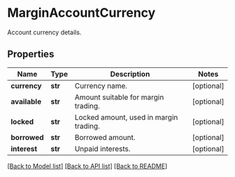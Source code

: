 # MarginAccountCurrency

Account currency details.
## Properties
Name | Type | Description | Notes
------------ | ------------- | ------------- | -------------
**currency** | **str** | Currency name. | [optional] 
**available** | **str** | Amount suitable for margin trading. | [optional] 
**locked** | **str** | Locked amount, used in margin trading. | [optional] 
**borrowed** | **str** | Borrowed amount. | [optional] 
**interest** | **str** | Unpaid interests. | [optional] 

[[Back to Model list]](../README.md#documentation-for-models) [[Back to API list]](../README.md#documentation-for-api-endpoints) [[Back to README]](../README.md)


